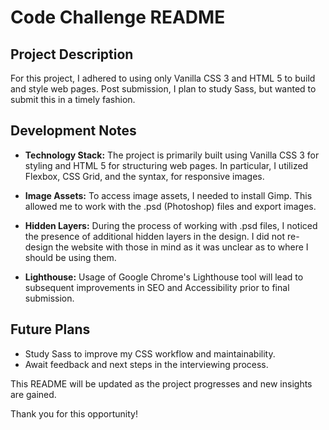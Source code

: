 # Code Challenge README

## Project Description

For this project, I adhered to using only Vanilla CSS 3 and HTML 5 to build and style web pages. Post submission, I plan to study Sass, but wanted to submit this in a timely fashion.

## Development Notes

- **Technology Stack:** The project is primarily built using Vanilla CSS 3 for styling and HTML 5 for structuring web pages. In particular, I utilized Flexbox, CSS Grid, and the <picture> syntax, for responsive images.

- **Image Assets:** To access image assets, I needed to install Gimp. This allowed me to work with the .psd (Photoshop) files and export images.

- **Hidden Layers:** During the process of working with .psd files, I noticed the presence of additional hidden layers in the design. I did not re-design the website with those in mind as it was unclear as to where I should be using them.

- **Lighthouse:** Usage of Google Chrome's Lighthouse tool will lead to subsequent improvements in SEO and Accessibility prior to final submission.

## Future Plans

- Study Sass to improve my CSS workflow and maintainability.
- Await feedback and next steps in the interviewing process.

This README will be updated as the project progresses and new insights are gained.

Thank you for this opportunity!
